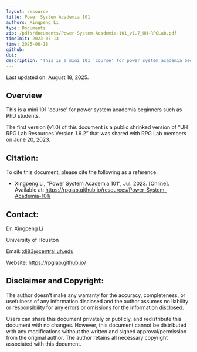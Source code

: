 ```yaml
---
layout: resource
title: Power System Academia 101
authors: Xingpeng Li
type: Documents
zip: /pdfs/documents/Power-System-Academia-101_v1.7_UH-RPGLab.pdf
timeInit: 2023-07-13
time: 2025-08-18
github: 
doi: 
description: "This is a mini 101 'course' for power system academia beginners such as PhD students."
---
```


Last updated on: August 18, 2025.

## Overview
This is a mini 101 'course' for power system academia beginners such as PhD students.

The first version (v1.0) of this document is a public shrinked version of “UH RPG Lab Resources Version 1.6.2” that was shared with RPG Lab members on June 20, 2023.

## Citation:
To cite this document, please cite the following as a reference:

* Xingpeng Li, "Power System Academia 101", Jul. 2023. [Online]. Available at: https://rpglab.github.io/resources/Power-System-Academia-101/


## Contact:
Dr. Xingpeng Li

University of Houston

Email: xli83@central.uh.edu

Website: https://rpglab.github.io/


## Disclaimer and Copyright:
The author doesn’t make any warranty for the accuracy, completeness, or usefulness of any information disclosed and the author assumes no liability or responsibility for any errors or omissions for the information disclosed.

Users can share this document privately or publicly, and redistribute this document with no changes. However, this document cannot be distributed with any modifications without the written and signed approval/permission from the original author. The author retains all necessary copyright associated with this document.